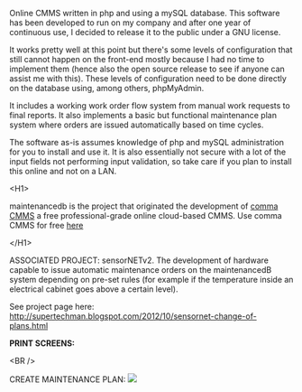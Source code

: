 Online CMMS written in php and using a mySQL database. This software has been developed to run on my company and after one year of continuous use, I decided to release it to the public under a GNU license.

It works pretty well at this point but there's some levels of configuration that still cannot happen on the front-end mostly because I had no time to implement them (hence also the open source release to see if anyone can assist me with this). These levels of configuration need to be done directly on the database using, among others, phpMyAdmin.

It includes a working work order flow system from manual work requests to final reports. It also implements a basic but functional maintenance plan system where orders are issued automatically based on time cycles.

The software as-is assumes knowledge of php and mySQL administration for you to install and use it. It is also essentially not secure with a lot of the input fields not performing input validation, so take care if you plan to install this online and not on a LAN.



&lt;H1&gt;

maintenancedb is the project that originated the development of <a href='http://www.commacmms.com'>comma CMMS</a> a free professional-grade online cloud-based CMMS. Use comma CMMS for free <a href='http://www.commacmms.com/'>here</a>

&lt;/H1&gt;



ASSOCIATED PROJECT: sensorNETv2. The development of hardware capable to issue automatic maintenance orders on the maintenancedB system depending on pre-set rules (for example if the temperature inside an electrical cabinet goes above a certain level).

See project page here:
<a href='http://supertechman.blogspot.com/2012/10/sensornet-change-of-plans.html'><a href='http://supertechman.blogspot.com/2012/10/sensornet-change-of-plans.html'>http://supertechman.blogspot.com/2012/10/sensornet-change-of-plans.html</a></a>

**PRINT SCREENS:**

&lt;BR /&gt;


CREATE MAINTENANCE PLAN:
<img src='http://commacmms.com/wp-content/uploads/2013/10/download.jpg'>